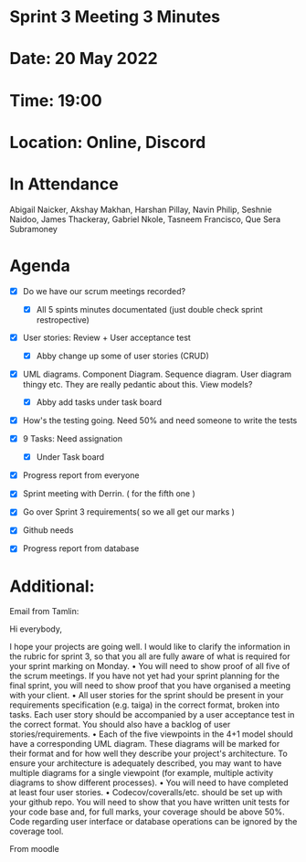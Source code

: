 # Sprint 3 Meeting 3 Minutes

# Date: 20 May 2022
# Time: 19:00
# Location: Online, Discord

# In Attendance
Abigail Naicker, Akshay Makhan, Harshan Pillay, Navin Philip, Seshnie Naidoo, James Thackeray, Gabriel Nkole, Tasneem Francisco, Que Sera Subramoney

# Agenda

- [x] Do we have our scrum meetings recorded?
     - [x] All 5 spints minutes documentated (just double check sprint restropective) 

- [x] User stories: Review + User acceptance test
    - [x] Abby change up some of user stories (CRUD) 

- [x] UML diagrams. Component Diagram. Sequence diagram. User diagram thingy etc. They are really pedantic about this. View models?
    - [x] Abby add tasks under task board  

- [x]	How's the testing going. Need 50% and need someone to write the tests

- [x] 9 Tasks: Need assignation
    - [x] Under Task board 

- [x] Progress report from everyone

- [x]	Sprint meeting with Derrin. ( for the fifth one )

- [x]	Go over Sprint 3 requirements( so we all get our marks )

- [x] Github needs

- [x] Progress report from database


# Additional:

Email from Tamlin:

Hi everybody,

I hope your projects are going well. I would like to clarify the information in the rubric for sprint 3, so that you all are fully aware of what is required for your sprint marking on Monday.
• You will need to show proof of all five of the scrum meetings. If you have not yet had your sprint planning for the final sprint, you will need to show proof that you have organised a meeting with your client.
• All user stories for the sprint should be present in your requirements specification (e.g. taiga) in the correct format, broken into tasks. Each user story should be accompanied by a user acceptance test in the correct format. You should also have a backlog of user stories/requirements.
• Each of the five viewpoints in the 4+1 model should have a corresponding UML diagram. These diagrams will be marked for their format and for how well they describe your project's architecture. To ensure your architecture is adequately described, you may want to have multiple diagrams for a single viewpoint (for example, multiple activity diagrams to show different processes).
• You will need to have completed at least four user stories.
• Codecov/coveralls/etc. should be set up with your github repo. You will need to show that you have written unit tests for your code base and, for full marks, your coverage should be above 50%. Code regarding user interface or database operations can be ignored by the coverage tool.

From moodle
